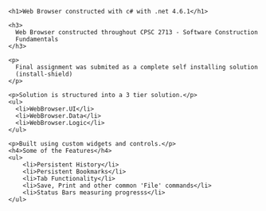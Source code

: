     <h1>Web Browser constructed with c# with .net 4.6.1</h1>

    <h3>
      Web Browser constructed throughout CPSC 2713 - Software Construction
      Fundamentals
    </h3>

    <p>
      Final assignment was submited as a complete self installing solution
      (install-shield)
    </p>

    <p>Solution is structured into a 3 tier solution.</p>
    <ul>
      <li>WebBrowser.UI</li>
      <li>WebBrowser.Data</li>
      <li>WebBrowser.Logic</li>
    </ul>

    <p>Built using custom widgets and controls.</p>
    <h4>Some of the Features</h4>
    <ul>
        <li>Persistent History</li>
        <li>Persistent Bookmarks</li>
        <li>Tab Functionality</li>
        <li>Save, Print and other common 'File' commands</li>
        <li>Status Bars measuring progresss</li>
    </ul>

